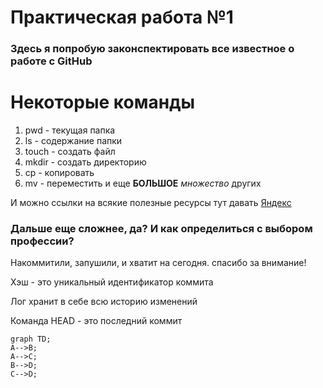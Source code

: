 # Практическая работа №1

### Здесь я попробую законспектировать все известное о работе с GitHub

# Некоторые команды
1. pwd - текущая папка  
2. ls - содержание папки  
3. touch - создать файл  
4. mkdir - создать директорию  
5. cp - копировать  
6. mv - переместить и еще __БОЛЬШОЕ__ _множество_ других  

И можно ссылки на всякие полезные ресурсы тут давать [Яндекс](https:/www.ya.ru "Это поисковик!")

### Дальше еще сложнее, да? И как определиться с выбором профессии? 

Накоммитили, запушили, и хватит на сегодня. спасибо за внимание!

Хэш - это уникальный идентификатор коммита

Лог хранит в себе всю историю изменений

Команда HEAD - это последний коммит

```mermaid
graph TD;
A-->B;
A-->C;
B-->D;
C-->D;
```